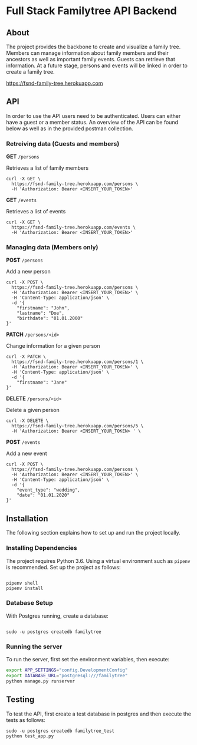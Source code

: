 # Full Stack Familytree API Backend

## About

The project provides the backbone to create and visualize a family tree. Members can manage information about family members and their ancestors as well as important family events. Guests can retrieve that information. At a future stage, persons and events will be linked in order to create a family tree.

https://fsnd-family-tree.herokuapp.com

## API

In order to use the API users need to be authenticated. Users can either have a guest or a member status. An overview of the API can be found below as well as in the provided postman collection.

### Retreiving data (Guests and members)

**GET** `/persons`

Retrieves a list of family members

```
curl -X GET \
  https://fsnd-family-tree.herokuapp.com/persons \
  -H 'Authorization: Bearer <INSERT_YOUR_TOKEN>'
```

**GET** `/events`

Retrieves a list of events

```
curl -X GET \
  https://fsnd-family-tree.herokuapp.com/events \
  -H 'Authorization: Bearer <INSERT_YOUR_TOKEN>'
```

### Managing data (Members only)

**POST** `/persons`

Add a new person

```
curl -X POST \
  https://fsnd-family-tree.herokuapp.com/persons \
  -H 'Authorization: Bearer <INSERT_YOUR_TOKEN>' \
  -H 'Content-Type: application/json' \
  -d '{
    "firstname": "John",
    "lastname": "Doe",
    "birthdate": "01.01.2000"
}'
```

**PATCH** `/persons/<id>`

Change information for a given person

```
curl -X PATCH \
  https://fsnd-family-tree.herokuapp.com/persons/1 \
  -H 'Authorization: Bearer <INSERT_YOUR_TOKEN>' \
  -H 'Content-Type: application/json' \
  -d '{
    "firstname": "Jane"
}'
```

**DELETE** `/persons/<id>`

Delete a given person

```
curl -X DELETE \
  https://fsnd-family-tree.herokuapp.com/persons/5 \
  -H 'Authorization: Bearer <INSERT_YOUR_TOKEN> ' \

```

**POST** `/events`

Add a new event

```
curl -X POST \
  https://fsnd-family-tree.herokuapp.com/persons \
  -H 'Authorization: Bearer <INSERT_YOUR_TOKEN>' \
  -H 'Content-Type: application/json' \
  -d '{
    "event_type": "wedding",
    "date": "01.01.2020"
}'
```

## Installation

The following section explains how to set up and run the project locally.

### Installing Dependencies

The project requires Python 3.6. Using a virtual environment such as `pipenv` is recommended. Set up the project as follows:

```

pipenv shell
pipenv install

```

### Database Setup

With Postgres running, create a database:

```

sudo -u postgres createdb familytree

```

### Running the server

To run the server, first set the environment variables, then execute:

```bash
export APP_SETTINGS="config.DevelopmentConfig"
export DATABASE_URL="postgresql:///familytree"
python manage.py runserver
```

## Testing

To test the API, first create a test database in postgres and then execute the tests as follows:

```
sudo -u postgres createdb familytree_test
python test_app.py
```
